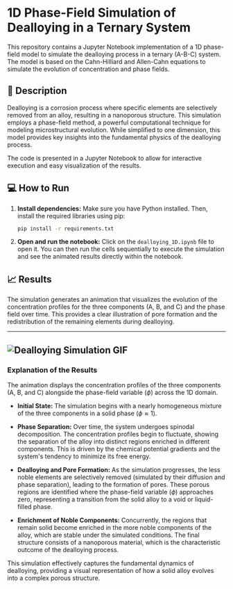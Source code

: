 # 1D Phase-Field Simulation of Dealloying in a Ternary System

This repository contains a Jupyter Notebook implementation of a 1D phase-field model to simulate the dealloying process in a ternary (A-B-C) system. The model is based on the Cahn-Hilliard and Allen-Cahn equations to simulate the evolution of concentration and phase fields.

## 📜 Description

Dealloying is a corrosion process where specific elements are selectively removed from an alloy, resulting in a nanoporous structure. This simulation employs a phase-field method, a powerful computational technique for modeling microstructural evolution. While simplified to one dimension, this model provides key insights into the fundamental physics of the dealloying process.

The code is presented in a Jupyter Notebook to allow for interactive execution and easy visualization of the results.

## 💻 How to Run


1.  **Install dependencies:**
    Make sure you have Python installed. Then, install the required libraries using pip:
    ```bash
    pip install -r requirements.txt
    ```

4.  **Open and run the notebook:**
    Click on the `dealloying_1D.ipynb` file to open it. You can then run the cells sequentially to execute the simulation and see the animated results directly within the notebook.

## 📈 Results

The simulation generates an animation that visualizes the evolution of the concentration profiles for the three components (A, B, and C) and the phase field over time. This provides a clear illustration of pore formation and the redistribution of the remaining elements during dealloying.


---
![Dealloying Simulation GIF](phasefield_concentration_evolution.gif)
---

### Explanation of the Results

The animation displays the concentration profiles of the three components (A, B, and C) alongside the phase-field variable ($\phi$) across the 1D domain.

- **Initial State:** The simulation begins with a nearly homogeneous mixture of the three components in a solid phase ($\phi \approx 1$).

- **Phase Separation:** Over time, the system undergoes spinodal decomposition. The concentration profiles begin to fluctuate, showing the separation of the alloy into distinct regions enriched in different components. This is driven by the chemical potential gradients and the system's tendency to minimize its free energy.

- **Dealloying and Pore Formation:** As the simulation progresses, the less noble elements are selectively removed (simulated by their diffusion and phase separation), leading to the formation of pores. These porous regions are identified where the phase-field variable ($\phi$) approaches zero, representing a transition from the solid alloy to a void or liquid-filled phase.

- **Enrichment of Noble Components:** Concurrently, the regions that remain solid become enriched in the more noble components of the alloy, which are stable under the simulated conditions. The final structure consists of a nanoporous material, which is the characteristic outcome of the dealloying process.

This simulation effectively captures the fundamental dynamics of dealloying, providing a visual representation of how a solid alloy evolves into a complex porous structure.


